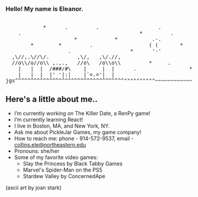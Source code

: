### Hello! My name is Eleanor.
<pre> 
            *      .         .                   .
    .                                      *         .         *
                      *            *           .-.
        *        *         .                  ( (       * 
                    .                   *      '-'
  ,\//,.\//\/.         ,\/,   ,\/.//,                       .
  //o\\/o//o\\ ,.,.,   //o\   /o\\o\\         *     .      
    |   |  |  /###/#\    |     |  |      .                 *
    |   |  |  |' '|:|    |`=.='|  |                      
jgs^^^^^^^^^^^^^^^^^^^^^^^^^^^^^^^^^^^""""""""""~~~~~~~~~~~~~~~~~~
</pre>

## Here's a little about me..
- I’m currently working on The Killer Date, a RenPy game!
- I’m currently learning React!
- I live in Boston, MA, and New York, NY.
- Ask me about PickleJar Games, my game company!
- How to reach me: phone - 914-572-9537, email - collins.ele@northeastern.edu
- Pronouns: she/her
- Some of my favorite video games:
    - Slay the Princess by Black Tabby Games
    - Marvel's Spider-Man on the PS5
    - Stardew Valley by ConcernedApe


(ascii art by joan stark)

